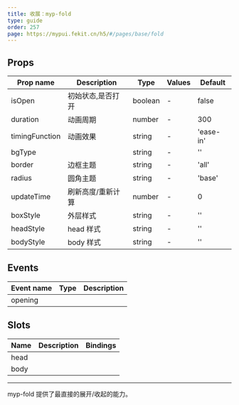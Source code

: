 ```yaml
---
title: 收展：myp-fold
type: guide
order: 257
page: https://mypui.fekit.cn/h5/#/pages/base/fold
---
```


## Props

| Prop name      | Description       | Type    | Values | Default   |
| -------------- | ----------------- | ------- | ------ | --------- |
| isOpen         | 初始状态,是否打开 | boolean | -      | false     |
| duration       | 动画周期          | number  | -      | 300       |
| timingFunction | 动画效果          | string  | -      | 'ease-in' |
| bgType         |                   | string  | -      | ''        |
| border         | 边框主题          | string  | -      | 'all'     |
| radius         | 圆角主题          | string  | -      | 'base'    |
| updateTime     | 刷新高度/重新计算 | number  | -      | 0         |
| boxStyle       | 外层样式          | string  | -      | ''        |
| headStyle      | head 样式         | string  | -      | ''        |
| bodyStyle      | body 样式         | string  | -      | ''        |

## Events

| Event name | Type | Description |
| ---------- | ---- | ----------- |
| opening    |      |

## Slots

| Name | Description | Bindings |
| ---- | ----------- | -------- |
| head |             |          |
| body |             |          |

---

myp-fold 提供了最直接的展开/收起的能力。

